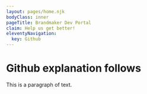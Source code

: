 ```yaml
---
layout: pages/home.njk
bodyClass: inner
pageTitle: Brandmaker Dev Portal
claim: Help us get better!
eleventyNavigation:
  key: Github
---
```

# Github explanation follows

This is a paragraph of text.